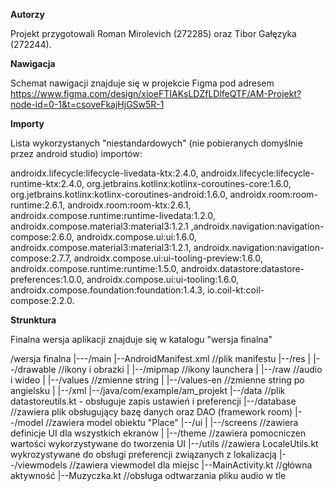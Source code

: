 **Autorzy**

Projekt przygotowali Roman Mirolevich (272285) oraz Tibor Gałęzyka (272244).

**Nawigacja**

Schemat nawigacji znajduje się w projekcie Figma pod adresem https://www.figma.com/design/xioeFTIAKsLDZfLDlfeQTF/AM-Projekt?node-id=0-1&t=csoveFkajHjGSw5R-1 

**Importy**

Lista wykorzystanych "niestandardowych" (nie pobieranych domyślnie przez android studio) importów:

androidx.lifecycle:lifecycle-livedata-ktx:2.4.0, androidx.lifecycle:lifecycle-runtime-ktx:2.4.0, org.jetbrains.kotlinx:kotlinx-coroutines-core:1.6.0, org.jetbrains.kotlinx:kotlinx-coroutines-android:1.6.0,
androidx.room:room-runtime:2.6.1, androidx.room:room-ktx:2.6.1, androidx.compose.runtime:runtime-livedata:1.2.0, androidx.compose.material3:material3:1.2.1 ,androidx.navigation:navigation-compose:2.6.0,
androidx.compose.ui:ui:1.6.0, androidx.compose.material3:material3:1.2.1, androidx.navigation:navigation-compose:2.7.7, androidx.compose.ui:ui-tooling-preview:1.6.0, androidx.compose.runtime:runtime:1.5.0,   androidx.datastore:datastore-preferences:1.0.0, androidx.compose.ui:ui-tooling:1.6.0, androidx.compose.foundation:foundation:1.4.3, io.coil-kt:coil-compose:2.2.0.

**Strunktura**

Finalna wersja aplikacji znajduje się w katalogu "wersja finalna"

/wersja finalna
|---/main
    |--AndroidManifest.xml      //plik manifestu
    |--/res
    |   |--/drawable      //ikony i obrazki
    |   |--/mipmap      //ikony launchera
    |   |--/raw      //audio i wideo
    |   |--/values      //zmienne string
    |   |--/values-en      //zmienne string po angielsku
    |   |--/xml
    |--/java/com/example/am_projekt
        |--/data      //plik datastoreutils.kt - obsługuje zapis ustawień i preferencji
        |--/database      //zawiera plik obsługujący bazę danych oraz DAO (framework room)
        |--/model      //zawiera model obiektu "Place"
        |--/ui
        |  |--/screens      //zawiera definicje UI dla wszystkich ekranów
        |  |--/theme      //zawiera pomocniczen wartości wykorzystywane do tworzenia UI
        |--/utils      //zawiera LocaleUtils.kt wykrozystywane do obsługi preferencji związanych z lokalizacją
        |--/viewmodels      //zawiera viewmodel dla miejsc
        |--MainActivity.kt      //główna aktywność
        |--Muzyczka.kt        //obsługa odtwarzania pliku audio w tle
